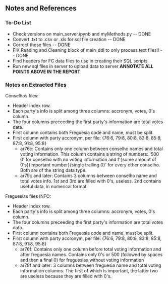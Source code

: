## Notes and References

### To-Do List
- Check versions on main_server.ipynb and myMethods.py -- DONE
- Convert .txt to .csv or .xls for sql file creation -- DONE
- Correct these files -- DONE
- FIX Reading and Cleaning block of main_ddl to only process text files!! -- DONE
- Find headers for FC data files to use in creating their SQL scripts
- Run new sql files in server to upload data to server
**ANNOTATE ALL POINTS ABOVE IN THE REPORT**

### Notes on Extracted Files
Conselhos files:
- Header index row.
- Each party's info is split among three columns: accronym, votes, 0's column.
- The four columns preceeding the first party's information are total votes data.
- First column contains both Freguesia code and name, must be split.
- First column with party accronym, per file: {76:6, 79:8, 80:8, 83:8, 85:8, 87:8, 91:8, 95:8}
  - ar76c: Contains only one column between conselho names and total voting information. This column contains a string of numbers: '500       0' for conselho with no voting information and f'{some amount of 0's}{important number}{single trailing 0}' for every other conselho. Both are of the string data type.
  - ar79c and later: Contains 3 columns between conselho name and total votes info. 1st and 3rd are filled with 0's, useless. 2nd contains useful data, in numerical format.

Freguesias files INFO:
- Header index row.
- Each party's info is split among three columns: accronym, votes, 0's column.
- The four columns preceeding the first party's information are total votes data.
- First column contains both Freguesia code and name, must be split.
- First column with party accronym, per file: {76:6, 79:8, 80:8, 83:8, 85:8, 87:8, 91:8, 95:8}
  - ar76f: Contains only one column before total voting information and after freguesia names. Contains only 0's or 500 (followed by spaces and then a final 0) for freguesias without voting information 
  - ar79f and later: 3 columns between freguesia name and total voting information columns. The first of which is important, the latter two are useless because they are filled with 0's.